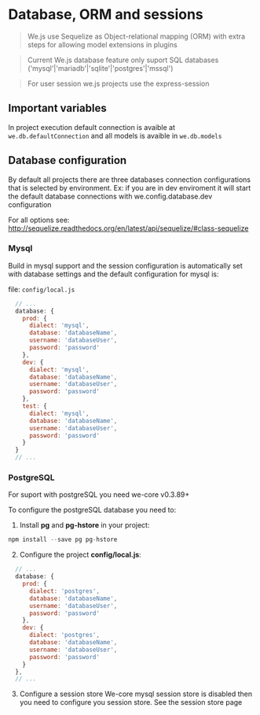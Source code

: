 # Database, ORM and sessions

> We.js use Sequelize as Object-relational mapping (ORM) with extra steps for allowing model extensions in plugins

> Current We.js database feature only suport SQL databases ('mysql'|'mariadb'|'sqlite'|'postgres'|'mssql') 

> For user session we.js projects use the express-session

## Important variables

In project execution default connection is avaible at `we.db.defaultConnection` and all models is avaible in `we.db.models`

## Database configuration

By default all projects there are three databases connection configurations that is selected by environment.
Ex: if you are in dev enviroment it will start the default database connections with we.config.database.dev configuration

For all options see: http://sequelize.readthedocs.org/en/latest/api/sequelize/#class-sequelize

### Mysql

Build in mysql support and the session configuration is automatically set with database settings and the default configuration for mysql is:

file: `config/local.js`

```js
  // ...
  database: {
    prod: {
      dialect: 'mysql',
      database: 'databaseName',
      username: 'databaseUser',
      password: 'password'
    },
    dev: {
      dialect: 'mysql',
      database: 'databaseName',
      username: 'databaseUser',
      password: 'password'
    },
    test: {
      dialect: 'mysql',
      database: 'databaseName',
      username: 'databaseUser',
      password: 'password'
    }
  }
  // ...
```

### PostgreSQL 

For suport with postgreSQL you need we-core v0.3.89+

To configure the postgreSQL database you need to:

1. Install **pg** and **pg-hstore** in your project:
```js
npm install --save pg pg-hstore
```
2. Configure the project **config/local.js**:
```js
  // ...
  database: {
    prod: {
      dialect: 'postgres',
      database: 'databaseName',
      username: 'databaseUser',
      password: 'password'
    },
    dev: {
      dialect: 'postgres',
      database: 'databaseName',
      username: 'databaseUser',
      password: 'password'
    }
  },
  // ...
```
3. Configure a session store
  We-core mysql session store is disabled then you need to configure you session store.
  See the session store page
